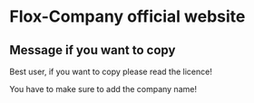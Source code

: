 # Flox-Company official website

## Message if you want to copy
Best user, if you want to copy please read the licence!

You have to make sure to add the company name!